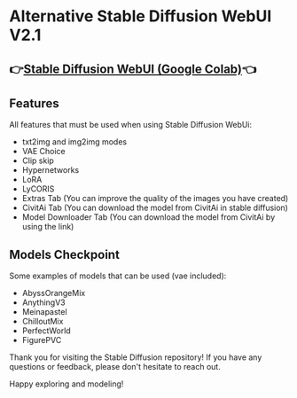# **Alternative Stable Diffusion WebUI V2.1**</p>
## 👉[Stable Diffusion WebUI (Google Colab)](https://colab.research.google.com/github/Diaz-AL/Alternative-StableDiffusion/blob/main/Alt_StableDiffusionWebUI.ipynb)👈

## Features
All features that must be used when using Stable Diffusion WebUi:
- txt2img and img2img modes
- VAE Choice
- Clip skip
- Hypernetworks
- LoRA
- LyCORIS
- Extras Tab (You can improve the quality of the images you have created)
- CivitAi Tab (You can download the model from CivitAi in stable diffusion)
- Model Downloader Tab (You can download the model from CivitAi by using the link)

## Models Checkpoint
Some examples of models that can be used (vae included):
- AbyssOrangeMix
- AnythingV3
- Meinapastel
- ChilloutMix
- PerfectWorld
- FigurePVC

Thank you for visiting the Stable Diffusion repository! If you have any questions or feedback, please don't hesitate to reach out.

Happy exploring and modeling!
